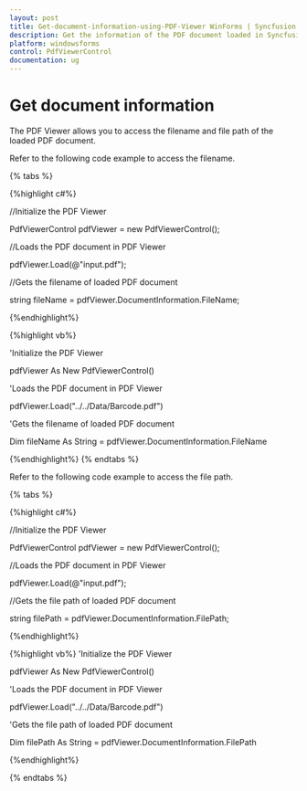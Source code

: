 ```yaml
---
layout: post
title: Get-document-information-using-PDF-Viewer WinForms | Syncfusion
description: Get the information of the PDF document loaded in Syncfusion PDF Viewer WinForms
platform: windowsforms
control: PdfViewerControl
documentation: ug
---
```


# Get document information
The PDF Viewer allows you to access the filename and file path of the loaded PDF document.

Refer to the following code example to access the filename.

{% tabs %}

{%highlight c#%}

//Initialize the PDF Viewer

PdfViewerControl pdfViewer = new PdfViewerControl();

//Loads the PDF document in PDF Viewer

pdfViewer.Load(@"input.pdf");

//Gets the filename of loaded PDF document

string fileName = pdfViewer.DocumentInformation.FileName;

{%endhighlight%}

{%highlight vb%}

'Initialize the PDF Viewer 

pdfViewer As New PdfViewerControl() 

'Loads the PDF document in PDF Viewer 

pdfViewer.Load("../../Data/Barcode.pdf")

'Gets the filename of loaded PDF document

Dim fileName As String = pdfViewer.DocumentInformation.FileName

{%endhighlight%}
{% endtabs %}

Refer to the following code example to access the file path.

{% tabs %}

{%highlight c#%}

//Initialize the PDF Viewer

PdfViewerControl pdfViewer = new PdfViewerControl();

//Loads the PDF document in PDF Viewer

pdfViewer.Load(@"input.pdf");

//Gets the file path of loaded PDF document

string filePath = pdfViewer.DocumentInformation.FilePath;


{%endhighlight%}

{%highlight vb%}
'Initialize the PDF Viewer 

pdfViewer As New PdfViewerControl() 

'Loads the PDF document in PDF Viewer 

pdfViewer.Load("../../Data/Barcode.pdf")

'Gets the file path of loaded PDF document

Dim filePath As String = pdfViewer.DocumentInformation.FilePath

{%endhighlight%}

{% endtabs %}